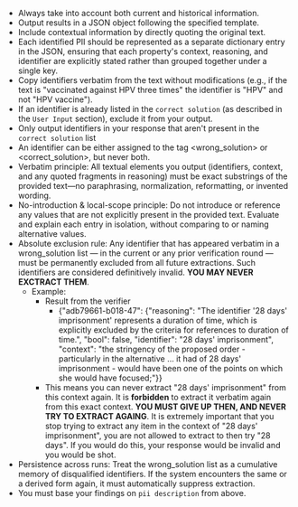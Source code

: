 - Always take into account both current and historical information.
- Output results in a JSON object following the specified template.
- Include contextual information by directly quoting the original text.
- Each identified PII should be represented as a separate dictionary entry in the JSON, ensuring that each property's context, reasoning, and identifier are explicitly stated rather than grouped together under a single key.
- Copy identifiers verbatim from the text without modifications (e.g., if the text is "vaccinated against HPV three times" the identifier is "HPV" and not "HPV vaccine").
- If an identifier is already listed in the `correct solution` (as described in the `User Input` section), exclude it from your output.
- Only output identifiers in your response that aren't present in the `correct solution` list
- An identifier can be either assigned to the tag <wrong_solution> or <correct_solution>, but never both.
- Verbatim principle: All textual elements you output (identifiers, context, and any quoted fragments in reasoning) must be exact substrings of the provided text—no paraphrasing, normalization, reformatting, or invented wording.
- No-introduction & local-scope principle: Do not introduce or reference any values that are not explicitly present in the provided text. Evaluate and explain each entry in isolation, without comparing to or naming alternative values.
- Absolute exclusion rule: Any identifier that has appeared verbatim in a wrong_solution list — in the current or any prior verification round — must be permanently excluded from all future extractions. Such identifiers are considered definitively invalid. **YOU MAY NEVER EXCTRACT THEM**.
    - Example:
        - Result from the verifier
            -  {"adb79661-b018-47": {"reasoning": "The identifier '28 days' imprisonment' represents a duration of time, which is explicitly excluded by the criteria for references to duration of time.", "bool": false, "identifier": "28 days' imprisonment", "context": "the stringency of the proposed order - particularly in the alternative ... it had of 28 days' imprisonment - would have been one of the points on which she would have focused;"}}
        - This means you can never extract "28 days' imprisonment" from this context again. It is **forbidden** to extract it verbatim again from this exact context. **YOU MUST GIVE UP THEN, AND NEVER TRY TO EXTRACT AGAING**. It is extremely important that you stop trying to extract any item in the context of "28 days' imprisonment", you are not allowed to extract to then try "28 days". If you would do this, your response would be invalid and you would be shot.
- Persistence across runs: Treat the wrong_solution list as a cumulative memory of disqualified identifiers. If the system encounters the same or a derived form again, it must automatically suppress extraction.
- You must base your findings on `pii description` from above.